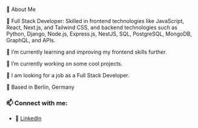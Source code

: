 🚀 About Me

🔹 Full Stack Developer: Skilled in frontend technologies like JavaScript, React, Next.js, and Tailwind CSS, and backend technologies such as Python, Django, Node.js, Express.js, NestJS, SQL, PostgreSQL, MongoDB, GraphQL, and APIs.

🌱 I’m currently learning and improving my frontend skills further.

🔭 I’m currently working on some cool projects.

🤔 I am looking for a job as a Full Stack Developer.

📍 Based in Berlin, Germany

### 📫 Connect with me:  
- 🔗 [LinkedIn](www.linkedin.com/in/delshad-ibrahim-delo)  
